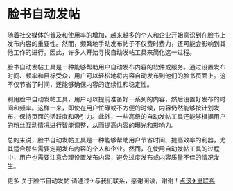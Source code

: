 # 脸书自动发帖

随着社交媒体的普及和使用率的增加，越来越多的个人和企业开始意识到在脸书上发布内容的重要性。然而，频繁地手动发布帖子不仅费时费力，还可能会影响到其他工作的进行。因此，许多人开始寻找自动发帖工具来简化这一过程。

脸书自动发帖工具是一种能够帮助用户自动发布内容的软件或服务。通过设置发布时间、频率和目标受众，用户可以轻松地将内容自动发布到他们的脸书页面上。这不仅节省了时间，还能够确保内容的连续性和稳定性。

利用脸书自动发帖工具，用户可以提前准备好一系列的内容，然后设置好发布的时间和频率。这样一来，即使在用户忙碌或不方便的时候，内容仍然能够按计划发布，保持页面的活跃度和吸引力。此外，一些高级的自动发帖工具还能够根据用户的粉丝互动情况进行智能调整，从而提高内容的曝光和影响力。

总的来说，脸书自动发帖工具是一种能够帮助用户节省时间、提高效率的利器，尤其适合那些需要定期发布内容的个人和企业。然而，在使用自动发帖工具的过程中，用户也需要注意合理设置发布内容，避免过度发布或内容质量不佳的情况发生。

更多 关于脸书自动发帖 请通过✈与我们联系，感谢阅读，谢谢！[点这✈里联系](https://1.k02.cc)